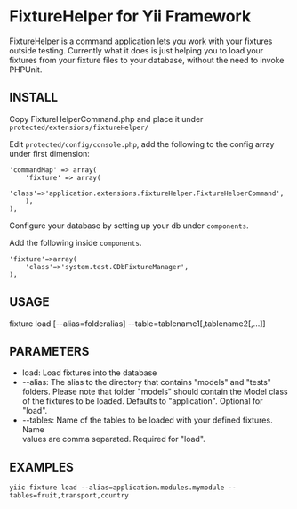 FixtureHelper for Yii Framework
===============================

FixtureHelper is a command application lets you work with your fixtures outside 
testing. Currently what it does is just helping you to load your fixtures from your
fixture files to your database, without the need to invoke PHPUnit.

INSTALL
-------
Copy FixtureHelperCommand.php and place it under `protected/extensions/fixtureHelper/`

Edit `protected/config/console.php`, add the following to the config array under 
first dimension:

	'commandMap' => array(
		'fixture' => array(
		'class'=>'application.extensions.fixtureHelper.FixtureHelperCommand',
		),
	),
	
Configure your database by setting up your db under `components`.

Add the following inside `components`.

	'fixture'=>array(
		'class'=>'system.test.CDbFixtureManager',
	),

USAGE
------
fixture load [--alias=folderalias] --table=tablename1[,tablename2[,...]]

PARAMETERS
-----------
* load: Load fixtures into the database
* --alias: The alias to the directory that contains "models" and "tests" 
  folders. Please note that folder "models" should contain the Model class of 
  the fixtures to be loaded. Defaults to "application". Optional for "load".
* --tables: Name of the tables to be loaded with your defined fixtures. Name  
  values are comma separated. Required for "load".  
  
EXAMPLES
--------
	yiic fixture load --alias=application.modules.mymodule --tables=fruit,transport,country